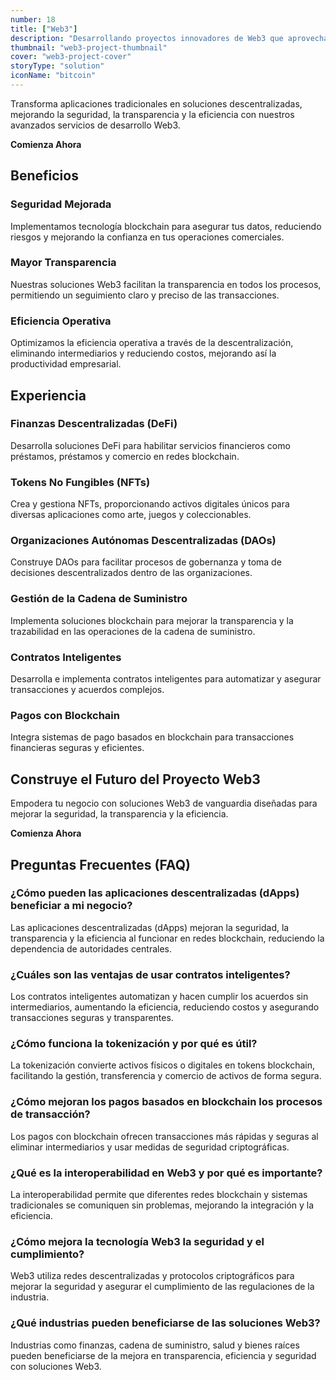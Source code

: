 ```yaml
---
number: 18
title: ["Web3"]
description: "Desarrollando proyectos innovadores de Web3 que aprovechan la tecnología blockchain para crear soluciones digitales descentralizadas y seguras."
thumbnail: "web3-project-thumbnail"
cover: "web3-project-cover"
storyType: "solution"
iconName: "bitcoin"
---
```


Transforma aplicaciones tradicionales en soluciones descentralizadas, mejorando la seguridad, la transparencia y la eficiencia con nuestros avanzados servicios de desarrollo Web3.

**Comienza Ahora**

## Beneficios

### Seguridad Mejorada

Implementamos tecnología blockchain para asegurar tus datos, reduciendo riesgos y mejorando la confianza en tus operaciones comerciales.

### Mayor Transparencia

Nuestras soluciones Web3 facilitan la transparencia en todos los procesos, permitiendo un seguimiento claro y preciso de las transacciones.

### Eficiencia Operativa

Optimizamos la eficiencia operativa a través de la descentralización, eliminando intermediarios y reduciendo costos, mejorando así la productividad empresarial.

## Experiencia

### Finanzas Descentralizadas (DeFi)

Desarrolla soluciones DeFi para habilitar servicios financieros como préstamos, préstamos y comercio en redes blockchain.

### Tokens No Fungibles (NFTs)

Crea y gestiona NFTs, proporcionando activos digitales únicos para diversas aplicaciones como arte, juegos y coleccionables.

### Organizaciones Autónomas Descentralizadas (DAOs)

Construye DAOs para facilitar procesos de gobernanza y toma de decisiones descentralizados dentro de las organizaciones.

### Gestión de la Cadena de Suministro

Implementa soluciones blockchain para mejorar la transparencia y la trazabilidad en las operaciones de la cadena de suministro.

### Contratos Inteligentes

Desarrolla e implementa contratos inteligentes para automatizar y asegurar transacciones y acuerdos complejos.

### Pagos con Blockchain

Integra sistemas de pago basados en blockchain para transacciones financieras seguras y eficientes.

## Construye el Futuro del Proyecto Web3

Empodera tu negocio con soluciones Web3 de vanguardia diseñadas para mejorar la seguridad, la transparencia y la eficiencia.

**Comienza Ahora**

## Preguntas Frecuentes (FAQ)

### **¿Cómo pueden las aplicaciones descentralizadas (dApps) beneficiar a mi negocio?**

Las aplicaciones descentralizadas (dApps) mejoran la seguridad, la transparencia y la eficiencia al funcionar en redes blockchain, reduciendo la dependencia de autoridades centrales.

### **¿Cuáles son las ventajas de usar contratos inteligentes?**

Los contratos inteligentes automatizan y hacen cumplir los acuerdos sin intermediarios, aumentando la eficiencia, reduciendo costos y asegurando transacciones seguras y transparentes.

### **¿Cómo funciona la tokenización y por qué es útil?**

La tokenización convierte activos físicos o digitales en tokens blockchain, facilitando la gestión, transferencia y comercio de activos de forma segura.

### **¿Cómo mejoran los pagos basados en blockchain los procesos de transacción?**

Los pagos con blockchain ofrecen transacciones más rápidas y seguras al eliminar intermediarios y usar medidas de seguridad criptográficas.

### **¿Qué es la interoperabilidad en Web3 y por qué es importante?**

La interoperabilidad permite que diferentes redes blockchain y sistemas tradicionales se comuniquen sin problemas, mejorando la integración y la eficiencia.

### **¿Cómo mejora la tecnología Web3 la seguridad y el cumplimiento?**

Web3 utiliza redes descentralizadas y protocolos criptográficos para mejorar la seguridad y asegurar el cumplimiento de las regulaciones de la industria.

### **¿Qué industrias pueden beneficiarse de las soluciones Web3?**

Industrias como finanzas, cadena de suministro, salud y bienes raíces pueden beneficiarse de la mejora en transparencia, eficiencia y seguridad con soluciones Web3.
